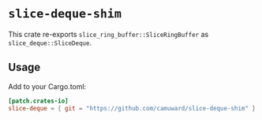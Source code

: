 # `slice-deque-shim`

This crate re-exports `slice_ring_buffer::SliceRingBuffer` as `slice_deque::SliceDeque`.

## Usage

Add to your Cargo.toml:

```toml
[patch.crates-io]
slice-deque = { git = "https://github.com/camuward/slice-deque-shim" }
```
